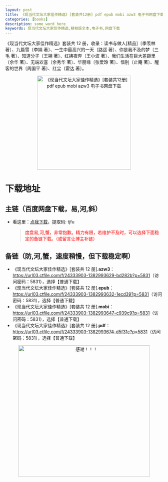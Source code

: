 ```yaml
---
layout: post
title: 《现当代文坛大家佳作精选》[套装共12册] pdf epub mobi azw3 电子书网盘下载
categories: [books]
description: some word here
keywords: 现当代文坛大家佳作精选,精校版全本,电子书,网盘下载
---
```


《现当代文坛大家佳作精选》套装共 12 册，收录：读书与做人[精品]〔季羡林 著〕、九篇雪〔李娟 著〕、一生中最高兴的一天〔路遥 著〕、你是我不及的梦〔三毛 著〕、知道分子〔王朔 著〕、红拂夜奔〔王小波 著〕、我们生活在巨大差距里〔余华 著〕、无端欢喜〔余秀华 著〕、华丽缘〔张爱玲 著〕、惜别〔止庵 著〕、醒客的世界〔周国平 著〕、红尘〔霍达 著〕。

<div align="center"><img src="https://qweree.cn/wp-content/uploads/2024/10/xian-dang-dai-wen-tan-da-jia-jing-xuan-tuya.jpg" alt="《现当代文坛大家佳作精选》[套装共12册] pdf epub mobi azw3 电子书网盘下载" width="300px" height="auto"></div>

# 下载地址

## 主链（百度网盘下载，易,河,斜）

- 看这里：[点我下载](https://pan.baidu.com/s/1iMXUbSbtZQZjDcqDmnWUyw?pwd=tjfu)，提取码: tjfu

  > <p style="color:red" >度盘易,河,蟹，非常抱歉。精力有限，若维护不及时，可以选择下面稳定的备链下载。（或留言让博主补链）</p>

## 备链（防,河,蟹，速度稍慢，但下载稳定啊）

- 《现当代文坛大家佳作精选》[套装共 12 册].**azw3**：<https://url03.ctfile.com/f/24333903-1382993629-bd282b?p=5831>（访问密码：5831），选择【普通下载】
- 《现当代文坛大家佳作精选》[套装共 12 册].**epub**：<https://url03.ctfile.com/f/24333903-1382993632-1ecd39?p=5831>（访问密码：5831），选择【普通下载】
- 《现当代文坛大家佳作精选》[套装共 12 册].**mobi**：<https://url03.ctfile.com/f/24333903-1382993647-c939c9?p=5831>（访问密码：5831），选择【普通下载】
- 《现当代文坛大家佳作精选》[套装共 12 册].**pdf**：<https://url03.ctfile.com/f/24333903-1382993674-d5f31c?p=5831>（访问密码：5831），选择【普通下载】

<div align="center"><img src="https://pic.imgdb.cn/item/6707df6bd29ded1a8ce37031.gif" alt="感谢！！！" width="420px" height="auto"/></div>
